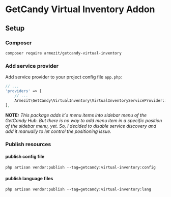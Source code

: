 # GetCandy Virtual Inventory Addon

## Setup

### Composer

```shell
composer require armezit/getcandy-virtual-inventory
```

### Add service provider

Add service provider to your project config file `app.php`:
```php
// ...
'providers' => [
    // ...
    Armezit\GetCandy\VirtualInventory\VirtualInventoryServiceProvider::class,
],
```

**NOTE:**
_This package adds it`s menu items into sidebar menu of the GetCandy Hub.
But there is no way to add menu item in a specific position of the sidebar menu, yet.
So, I decided to disable service discovery and add it manually to let control the positioning issue._

### Publish resources

#### publish config file

```shell
php artisan vendor:publish --tag=getcandy:virtual-inventory:config
```

#### publish language files

```shell
php artisan vendor:publish --tag=getcandy:virtual-inventory:lang
```
